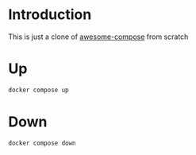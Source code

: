 # Introduction
This is just a clone of [awesome-compose](https://github.com/docker/awesome-compose) from scratch

# Up

```bash
docker compose up
```

# Down

```bash
docker compose down
```